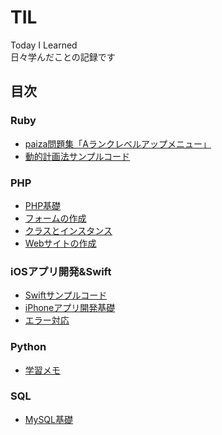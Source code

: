 # TIL
Today I Learned<br>
日々学んだことの記録です

## 目次
### Ruby
- [paiza問題集「Aランクレベルアップメニュー」](https://github.com/nobmurakami/TIL/tree/main/Ruby/paiza/a_rank_level_up_problems)
- [動的計画法サンプルコード](https://github.com/nobmurakami/TIL/blob/main/Ruby/dp_sample.rb)

### PHP
- [PHP基礎](https://github.com/nobmurakami/TIL/blob/main/PHP/PHP%E5%9F%BA%E7%A4%8E.md)
- [フォームの作成](https://github.com/nobmurakami/TIL/blob/main/PHP/%E3%83%95%E3%82%A9%E3%83%BC%E3%83%A0%E3%81%AE%E4%BD%9C%E6%88%90.md)
- [クラスとインスタンス](https://github.com/nobmurakami/TIL/blob/main/PHP/%E3%82%AF%E3%83%A9%E3%82%B9%E3%81%A8%E3%82%A4%E3%83%B3%E3%82%B9%E3%82%BF%E3%83%B3%E3%82%B9.md)
- [Webサイトの作成](https://github.com/nobmurakami/TIL/blob/main/PHP/Web%E3%82%B5%E3%82%A4%E3%83%88%E3%81%AE%E4%BD%9C%E6%88%90.md)

### iOSアプリ開発&Swift
- [Swiftサンプルコード](https://github.com/nobmurakami/TIL/blob/main/iOS/Swift%E3%82%B5%E3%83%B3%E3%83%97%E3%83%AB%E3%82%B3%E3%83%BC%E3%83%89.swift)
- [iPhoneアプリ開発基礎](https://github.com/nobmurakami/TIL/blob/main/iOS/iPhone%E3%82%A2%E3%83%97%E3%83%AA%E9%96%8B%E7%99%BA%E5%9F%BA%E7%A4%8E.md)
- [エラー対応](https://github.com/nobmurakami/TIL/blob/main/iOS/%E3%82%A8%E3%83%A9%E3%83%BC%E5%AF%BE%E5%BF%9C.md)

### Python
- [学習メモ](https://github.com/nobmurakami/TIL/blob/main/Python/Python%E5%AD%A6%E7%BF%92%E3%83%A1%E3%83%A2.md)

### SQL
- [MySQL基礎](https://github.com/nobmurakami/TIL/blob/main/SQL/MySQL%E5%9F%BA%E7%A4%8E.md)

